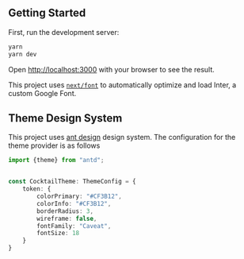 ## Getting Started

First, run the development server:

```bash
yarn
yarn dev
```

Open [http://localhost:3000](http://localhost:3000) with your browser to see the result.

This project uses [`next/font`](https://nextjs.org/docs/basic-features/font-optimization) to automatically optimize and load Inter, a custom Google Font.

## Theme Design System
This project uses [ant design](https://ant.design) design system. The configuration for the theme provider is as follows

```ts
import {theme} from "antd";


const CocktailTheme: ThemeConfig = {
    token: {
        colorPrimary: "#CF3B12",
        colorInfo: "#CF3B12",
        borderRadius: 3,
        wireframe: false,
        fontFamily: "Caveat",
        fontSize: 18
    }
}
```
